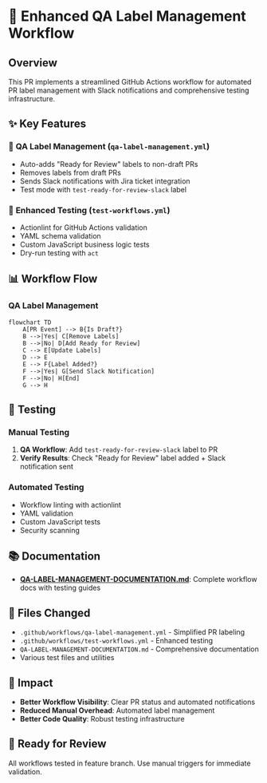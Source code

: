# 🚀 Enhanced QA Label Management Workflow

## Overview
This PR implements a streamlined GitHub Actions workflow for automated PR label management with Slack notifications and comprehensive testing infrastructure.

## ✨ Key Features

### 🔄 **QA Label Management** (`qa-label-management.yml`)
- Auto-adds "Ready for Review" labels to non-draft PRs
- Removes labels from draft PRs
- Sends Slack notifications with Jira ticket integration
- Test mode with `test-ready-for-review-slack` label

### 🧪 **Enhanced Testing** (`test-workflows.yml`)
- Actionlint for GitHub Actions validation
- YAML schema validation
- Custom JavaScript business logic tests
- Dry-run testing with `act`

## 📊 Workflow Flow

### QA Label Management
```mermaid
flowchart TD
    A[PR Event] --> B{Is Draft?}
    B -->|Yes| C[Remove Labels]
    B -->|No| D[Add Ready for Review]
    C --> E[Update Labels]
    D --> E
    E --> F{Label Added?}
    F -->|Yes| G[Send Slack Notification]
    F -->|No| H[End]
    G --> H
```

## 🧪 Testing

### Manual Testing
1. **QA Workflow**: Add `test-ready-for-review-slack` label to PR
2. **Verify Results**: Check "Ready for Review" label added + Slack notification sent

### Automated Testing
- Workflow linting with actionlint
- YAML validation
- Custom JavaScript tests
- Security scanning

## 📚 Documentation
- **[QA-LABEL-MANAGEMENT-DOCUMENTATION.md](./QA-LABEL-MANAGEMENT-DOCUMENTATION.md)**: Complete workflow docs with testing guides

## 📁 Files Changed
- `.github/workflows/qa-label-management.yml` - Simplified PR labeling
- `.github/workflows/test-workflows.yml` - Enhanced testing
- `QA-LABEL-MANAGEMENT-DOCUMENTATION.md` - Comprehensive documentation
- Various test files and utilities

## 🎯 Impact
- **Better Workflow Visibility**: Clear PR status and automated notifications
- **Reduced Manual Overhead**: Automated label management
- **Better Code Quality**: Robust testing infrastructure

## 🚀 Ready for Review
All workflows tested in feature branch. Use manual triggers for immediate validation.
